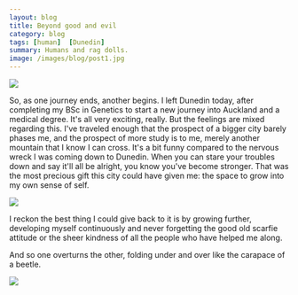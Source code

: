 ```yaml
---
layout: blog
title: Beyond good and evil
category: blog
tags: [human]  [Dunedin]
summary: Humans and rag dolls.
image: /images/blog/post1.jpg
---
```


![](http://i1110.photobucket.com/albums/h444/Luccana/Blog/0-02-01-8da85622cde6e6b01c539601c7ea3c50dbcf2d507c90e7e5470d8938fbb35174_full.jpg)

So, as one journey ends, another begins. I left Dunedin today, after completing my BSc in Genetics to start a new journey into Auckland and a medical degree. It's all very exciting, really. But the feelings are mixed regarding this. I've traveled enough that the prospect of a bigger city barely phases me, and the prospect of more study is to me, merely another mountain that I know I can cross. It's a bit funny compared to the nervous wreck I was coming down to Dunedin. When you can stare your troubles down and say it'll all be alright, you know you've become stronger. That was the most precious gift this city could have given me: the space to grow into my own sense of self.

![](http://i1110.photobucket.com/albums/h444/Luccana/Blog/0-02-07-d258bbcbb04411a2114fd99314df5717ab39bd3bd14a14d36170d08bd97bf0d6_full.jpg)

I reckon the best thing I could give back to it is by growing further, developing myself continuously and never forgetting the good old scarfie attitude or the sheer kindness of all the people who have helped me along.

And so one overturns the other, folding under and over like the carapace of a beetle.

![](http://i1110.photobucket.com/albums/h444/Luccana/Blog/0-02-01-eccf6ffedf1a601dc2d9597b9a0c0c25fa88a300875c77d4b7bd0fa37cf5dda7_full.jpg)
